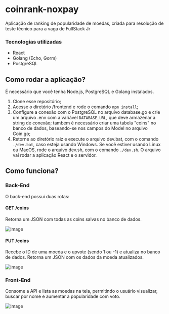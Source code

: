 # coinrank-noxpay
Aplicação de ranking de popularidade de moedas, criada para resolução de teste técnico para a vaga de FullStack Jr

### Tecnologias utilizadas
- React
- Golang (Echo, Gorm)
- PostgreSQL

## Como rodar a aplicação?
É necessário que você tenha Node.js, PostgreSQL e Golang instalados.
1. Clone esse repositório;
2. Acesse o diretório /frontend e rode o comando `npm install`;
3. Configure a conexão com o PostgreSQL no arquivo database.go e crie um arquivo .env com a variável `DATABASE_URL`, que deve armazenar a string de conexão; também é necessário criar uma tabela "coins" no banco de dados, baseando-se nos campos do Model no arquivo Coin.go;
4. Retorne ao diretório raiz e execute o arquivo dev.bat, com o comando `./dev.bat`, caso esteja usando Windows.
Se você estiver usando Linux ou MacOS, rode o arquivo dev.sh, com o comando `./dev.sh`.
O arquivo vai rodar a aplicação React e o servidor.

## Como funciona?
### Back-End
O back-end possui duas rotas:

#### GET /coins
Retorna um JSON com todas as coins salvas no banco de dados.

![image](https://github.com/brittola/coinrank-noxpay/assets/99913525/8c797536-3304-4429-9f69-198ee5b466fc)


#### PUT /coins
Recebe o ID de uma moeda e o upvote (sendo 1 ou -1) e atualiza no banco de dados.
Retorna um JSON com os dados da moeda atualizados.

![image](https://github.com/brittola/coinrank-noxpay/assets/99913525/a3724126-0dd5-478c-bc22-c1f1bbe10490)


### Front-End
Consome a API e lista as moedas na tela, permitindo o usuário visualizar, buscar por nome e aumentar a popularidade com voto.

![image](https://github.com/brittola/coinrank-noxpay/assets/99913525/03c2ee1b-4582-45fd-9493-91f3f30077dd)
